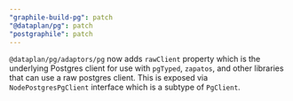 ```yaml
---
"graphile-build-pg": patch
"@dataplan/pg": patch
"postgraphile": patch
---
```


`@dataplan/pg/adaptors/pg` now adds `rawClient` property which is the underlying
Postgres client for use with `pgTyped`, `zapatos`, and other libraries that can
use a raw postgres client. This is exposed via `NodePostgresPgClient` interface
which is a subtype of `PgClient`.
